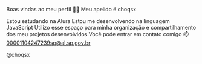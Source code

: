 Boas vindas ao meu perfil 💙💙
Meu apelido é choqsx

Estou estudando na Alura
Estou me desenvolvendo na linguagem JavaScript
Utilizo esse espaço para minha organização e compartilhamento dos meu projetos desenvolvidos
Você pode entrar em contato comigo 📫
00001104247239sp@al.sp.gov.br

@choqsx
